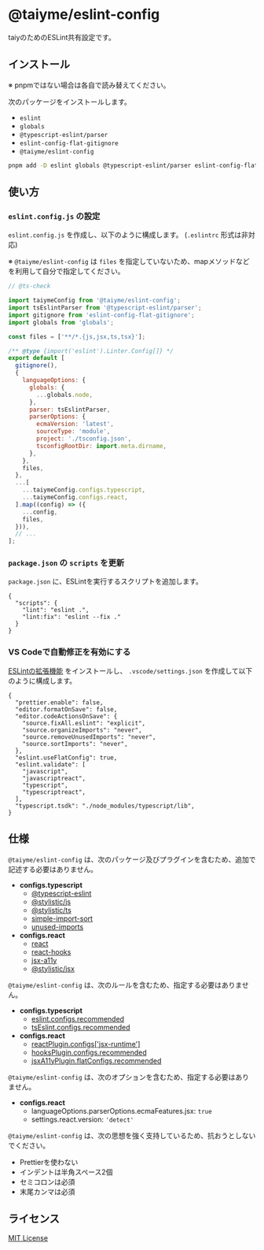 # @taiyme/eslint-config

taiyのためのESLint共有設定です。

## インストール

※ pnpmではない場合は各自で読み替えてください。

次のパッケージをインストールします。

- `eslint`
- `globals`
- `@typescript-eslint/parser`
- `eslint-config-flat-gitignore`
- `@taiyme/eslint-config`

```sh
pnpm add -D eslint globals @typescript-eslint/parser eslint-config-flat-gitignore @taiyme/eslint-config
```

## 使い方

### `eslint.config.js` の設定

`eslint.config.js` を作成し、以下のように構成します。 (`.eslintrc` 形式は非対応)

※ `@taiyme/eslint-config` は `files` を指定していないため、mapメソッドなどを利用して自分で指定してください。

```js
// @ts-check

import taiymeConfig from '@taiyme/eslint-config';
import tsEslintParser from '@typescript-eslint/parser';
import gitignore from 'eslint-config-flat-gitignore';
import globals from 'globals';

const files = ['**/*.{js,jsx,ts,tsx}'];

/** @type {import('eslint').Linter.Config[]} */
export default [
  gitignore(),
  {
    languageOptions: {
      globals: {
        ...globals.node,
      },
      parser: tsEslintParser,
      parserOptions: {
        ecmaVersion: 'latest',
        sourceType: 'module',
        project: './tsconfig.json',
        tsconfigRootDir: import.meta.dirname,
      },
    },
    files,
  },
  ...[
    ...taiymeConfig.configs.typescript,
    ...taiymeConfig.configs.react,
  ].map((config) => ({
    ...config,
    files,
  })),
  // ...
];
```

### `package.json` の `scripts` を更新

`package.json` に、ESLintを実行するスクリプトを追加します。

```jsonc
{
  "scripts": {
    "lint": "eslint .",
    "lint:fix": "eslint --fix ."
  }
}
```

### VS Codeで自動修正を有効にする

[ESLintの拡張機能](https://marketplace.visualstudio.com/items?itemName=dbaeumer.vscode-eslint) をインストールし、 `.vscode/settings.json` を作成して以下のように構成します。

```jsonc
{
  "prettier.enable": false,
  "editor.formatOnSave": false,
  "editor.codeActionsOnSave": {
    "source.fixAll.eslint": "explicit",
    "source.organizeImports": "never",
    "source.removeUnusedImports": "never",
    "source.sortImports": "never",
  },
  "eslint.useFlatConfig": true,
  "eslint.validate": [
    "javascript",
    "javascriptreact",
    "typescript",
    "typescriptreact",
  ],
  "typescript.tsdk": "./node_modules/typescript/lib",
}
```

## 仕様

`@taiyme/eslint-config` は、次のパッケージ及びプラグインを含むため、追加で記述する必要はありません。

- **configs.typescript**
  - [@typescript-eslint](https://typescript-eslint.io/rules/)
  - [@stylistic/js](https://eslint.style/packages/js)
  - [@stylistic/ts](https://eslint.style/packages/ts)
  - [simple-import-sort](https://www.npmjs.com/package/eslint-plugin-simple-import-sort)
  - [unused-imports](https://www.npmjs.com/package/eslint-plugin-unused-imports)
- **configs.react**
  - [react](https://www.npmjs.com/package/eslint-plugin-react)
  - [react-hooks](https://www.npmjs.com/package/eslint-plugin-react-hooks)
  - [jsx-a11y](https://www.npmjs.com/package/eslint-plugin-jsx-a11y)
  - [@stylistic/jsx](https://eslint.style/packages/jsx)

`@taiyme/eslint-config` は、次のルールを含むため、指定する必要はありません。

- **configs.typescript**
  - [eslint.configs.recommended](https://github.com/eslint/eslint/blob/main/packages/js/src/configs/eslint-recommended.js)
  - [tsEslint.configs.recommended](https://github.com/typescript-eslint/typescript-eslint/blob/main/packages/eslint-plugin/src/configs/recommended.ts)
- **configs.react**
  - [reactPlugin.configs['jsx-runtime']](https://github.com/jsx-eslint/eslint-plugin-react/blob/master/configs/jsx-runtime.js)
  - [hooksPlugin.configs.recommended](https://github.com/facebook/react/blob/main/packages/eslint-plugin-react-hooks/src/index.js)
  - [jsxA11yPlugin.flatConfigs.recommended](https://github.com/jsx-eslint/eslint-plugin-jsx-a11y/blob/main/src/index.js)

`@taiyme/eslint-config` は、次のオプションを含むため、指定する必要はありません。

- **configs.react**
  - languageOptions.parserOptions.ecmaFeatures.jsx: `true`
  - settings.react.version: `'detect'`

`@taiyme/eslint-config` は、次の思想を強く支持しているため、抗おうとしないでください。

- Prettierを使わない
- インデントは半角スペース2個
- セミコロンは必須
- 末尾カンマは必須

## ライセンス

[MIT License](./LICENSE)
